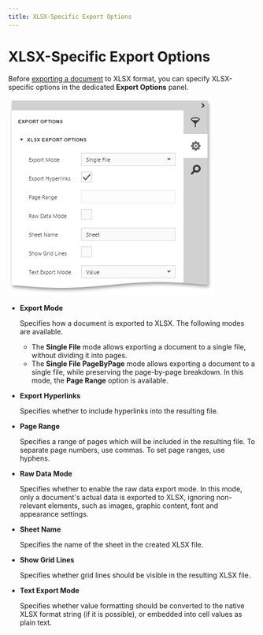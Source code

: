 ```yaml
---
title: XLSX-Specific Export Options
---
```

# XLSX-Specific Export Options
Before [exporting a document](export-a-document.md) to XLSX format, you can specify XLSX-specific options in the dedicated **Export Options** panel.

![EUD_HTML5DV_XlsxExportOptions](../../../../images/img121837.png)
* **Export Mode**
	
	Specifies how a document is exported to XLSX. The following modes are available.
	* The **Single File** mode allows exporting a document to a single file, without dividing it into pages.
	* The **Single File PageByPage** mode allows exporting a document to a single file, while preserving the page-by-page breakdown. In this mode, the **Page Range** option is available.
* **Export Hyperlinks**
	
	Specifies whether to include hyperlinks into the resulting file.
* **Page Range**
	
	Specifies a range of pages which will be included in the resulting file. To separate page numbers, use commas. To set page ranges, use hyphens.
* **Raw Data Mode**
	
	Specifies whether to enable the raw data export mode. In this mode, only a document's actual data is exported to XLSX, ignoring non-relevant elements, such as images, graphic content, font and appearance settings.
* **Sheet Name**
	
	Specifies the name of the sheet in the created XLSX file.
* **Show Grid Lines**
	
	Specifies whether grid lines should be visible in the resulting XLSX file.
* **Text Export Mode**
	
	Specifies whether value formatting should be converted to the native XLSX format string (if it is possible), or embedded into cell values as plain text.